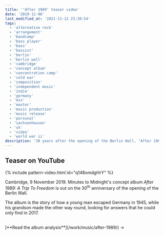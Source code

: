 ```yaml
---
title: '‘After 1989’ teaser video'
date: '2019-11-08'
last_modified_at: '2021-11-12 23:30:54'
tags:
  - 'alternative rock'
  - 'arrangement'
  - 'bandcamp'
  - 'bass player'
  - 'bass'
  - 'bassist'
  - 'berlin'
  - 'berlin wall'
  - 'cambridge'
  - 'concept album'
  - 'concentration camp'
  - 'cold war'
  - 'composition'
  - 'independent music'
  - 'indie'
  - 'germany'
  - 'mix'
  - 'master'
  - 'music production'
  - 'music release'
  - 'personal'
  - 'sachsenhausen'
  - 'uk'
  - 'video'
  - 'world war ii'
description: '30 years after the opening of the Berlin Wall, ‘After 1989’ is a real-life story about imprisonment and liberty. Watch the video teaser.'
---
```

## Teaser on YouTube

{% include pattern-video.html id="q148xmdgHrY" %}

Cambridge, 9 November 2019. Minutes to Midnight's concept album _After 1989: A Trip To Freedom_ is out on the 30<sup>th</sup> anniversary of the opening of the Berlin Wall.

The album is the story of how a young man escaped Germany in 1945, while his grandson made the other way round, looking for answers that he could only find in 2017.

<br>
[**Read the album analysis**](/work/music/after-1989/)&nbsp;→
<br>